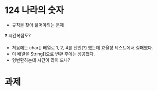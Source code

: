 # 124 나라의 숫자

- 규칙을 찾아 풀어야되는 문제

:question: 시간복잡도?

- 처음에는 char[] 배열로 1, 2, 4를 선언(?) 했는데 효율성 테스트에서 실패했다.
- 이 배열을 String[]으로 변환 후에는 성공했다.
- 형변환하는데 시간이 많이 드나?



# 과제

